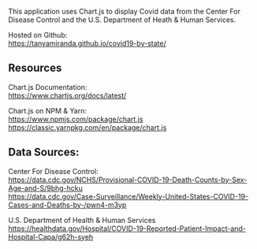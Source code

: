 This application uses Chart.js to display Covid data from the Center For Disease Control and the U.S. Department of Heath & Human Services.

Hosted on Github:<br/>
https://tanyamiranda.github.io/covid19-by-state/

## Resources

Chart.js Documentation:<br/>
https://www.chartjs.org/docs/latest/

Chart.js on NPM & Yarn:<br/> 
https://www.npmjs.com/package/chart.js <br/>
https://classic.yarnpkg.com/en/package/chart.js

## Data Sources:

Center For Disease Control:<br/>
https://data.cdc.gov/NCHS/Provisional-COVID-19-Death-Counts-by-Sex-Age-and-S/9bhg-hcku<br/>
https://data.cdc.gov/Case-Surveillance/Weekly-United-States-COVID-19-Cases-and-Deaths-by-/pwn4-m3yp<br/>

U.S. Department of Health & Human Services<br/>
https://healthdata.gov/Hospital/COVID-19-Reported-Patient-Impact-and-Hospital-Capa/g62h-syeh<br/>

